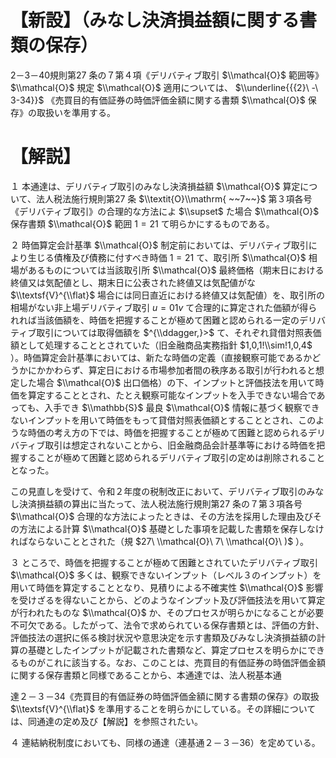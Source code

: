 # 【新設】（みなし決済損益額に関する書類の保存）

2－3－40規則第27 条の７第４項《デリバティブ取引 $\\mathcal{O}$ 範囲等》 $\\mathcal{O}$ 規定 $\\mathcal{O}$ 適用については、 $\\underline{{{2}\ -\ 3-34}}$ 《売買目的有価証券の時価評価金額に関する書類 $\\mathcal{O}$ 保存》の取扱いを準用する。

# 【解説】

１ 本通達は、デリバティブ取引のみなし決済損益額 $\\mathcal{O}$ 算定について、法人税法施行規則第27 条 $\\textit{O}\\mathrm{ ~~7~~}$ 第３項各号《デリバティブ取引》の合理的な方法によ $\\supset$ た場合 $\\mathcal{O}$ 保存書類 $\\mathcal{O}$ 範囲 $1=21$ て明らかにするものである。

２ 時価算定会計基準 $\\mathcal{O}$ 制定前においては、デリバティブ取引により生じる債権及び債務に付すべき時価 $1=21$ て、取引所 $\\mathcal{O}$ 相場があるものについては当該取引所 $\\mathcal{O}$ 最終価格（期末日における終値又は気配値とし、期末日に公表された終値又は気配値がな $\\textsf{V}^{\\flat}$ 場合には同日直近における終値又は気配値）を、取引所の相場がない非上場デリバティブ取引 $u=01v$ て合理的に算定された価額が得られれば当該価額を、時価を把握することが極めて困難と認められる一定のデリバティブ取引については取得価額を $^{\\ddagger,}>$ て、それぞれ貸借対照表価額として処理することとされていた（旧金融商品実務指針 $1,0,1!\\sim!1,0,4$ ）。時価算定会計基準においては、新たな時価の定義（直接観察可能であるかどうかにかかわらず、算定日における市場参加者間の秩序ある取引が行われると想定した場合 $\\mathcal{O}$ 出口価格）の下、インプットと評価技法を用いて時価を算定することとされ、たとえ観察可能なインプットを入手できない場合であっても、入手でき $\\mathbb{S}$ 最良 $\\mathcal{O}$ 情報に基づく観察できないインプットを用いて時価をもって貸借対照表価額とすることとされ、このような時価の考え方の下では、時価を把握することが極めて困難と認められるデリバティブ取引は想定されないことから、旧金融商品会計基準等における時価を把握することが極めて困難と認められるデリバティブ取引の定めは削除されることとなった。

この見直しを受けて、令和２年度の税制改正において、デリバティブ取引のみなし決済損益額の算出に当たって、法人税法施行規則第27 条の７第３項各号 $\\mathcal{O}$ 合理的な方法によったときは、その方法を採用した理由及びその方法による計算 $\\mathcal{O}$ 基礎とした事項を記載した書類を保存しなければならないこととされた（規 $27\ \\mathcal{O}\ 7\ \\mathcal{O}\ )$ ）。

３ ところで、時価を把握することが極めて困難とされていたデリバティブ取引 $\\mathcal{O}$ 多くは、観察できないインプット（レベル３のインプット）を用いて時価を算定することとなり、見積りによる不確実性 $\\mathcal{O}$ 影響を受けざるを得ないことから、どのようなインプット及び評価技法を用いて算定が行われたものな $\\mathcal{O}$ か、そのプロセスが明らかになることが必要不可欠である。したがって、法令で求められている保存書類とは、評価の方針、評価技法の選択に係る検討状況や意思決定を示す書類及びみなし決済損益額の計算の基礎としたインプットが記載された書類など、算定プロセスを明らかにできるものがこれに該当する。なお、このことは、売買目的有価証券の時価評価金額に関する保存書類と同様であることから、本通達では、法人税基本通

達２－３－34《売買目的有価証券の時価評価金額に関する書類の保存》の取扱 $\\textsf{V}^{\\flat}$ を準用することを明らかにしている。その詳細については、同通達の定め及び【解説】を参照されたい。

４ 連結納税制度においても、同様の通達（連基通２－３－36）を定めている。